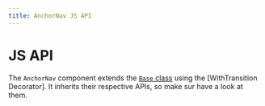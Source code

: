 ```yaml
---
title: AnchorNav JS API
---
```


# JS API
The `AnchorNav` component extends the [`Base` class](https://js-toolkit.studiometa.dev/api/configuration.html) using the [WithTransition Decorator]. It inherits their respective APIs, so make sur have a look at them.
